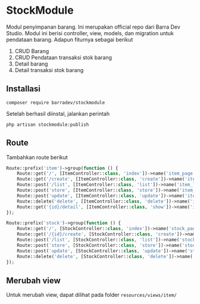 # StockModule
Modul penyimpanan barang. Ini merupakan official repo dari Barra Dev Studio. Modul ini berisi controller, view, models, dan migration untuk pendataan barang. Adapun fiturnya sebagai berikut

1. CRUD Barang
2. CRUD Pendataan transaksi stok barang
3. Detail barang
4. Detail transaksi stok barang

## Installasi
```
composer require barradev/stockmodule
```

Setelah berhasil diinstal, jalankan perintah

```
php artisan stockmodule:publish
```

## Route
Tambahkan route berikut
```php
Route::prefix('item')->group(function () {
    Route::get('/', [ItemController::class, 'index'])->name('item_page');
    Route::get('/create', [ItemController::class, 'create'])->name('item_create');
    Route::post('/list', [ItemController::class, 'list'])->name('item_list');
    Route::post('store', [ItemController::class, 'store'])->name('item_store');
    Route::post('update', [ItemController::class, 'update'])->name('item_update');
    Route::delete('delete', [ItemController::class, 'delete'])->name('item_delete');
    Route::get('{id}/detail', [ItemController::class, 'show'])->name('item_show');
});

Route::prefix('stock')->group(function () {
    Route::get('/', [StockController::class, 'index'])->name('stock_page');
    Route::get('/{id}/create', [StockController::class, 'create'])->name('stock_create');
    Route::post('/list', [StockController::class, 'list'])->name('stock_list');
    Route::post('store', [StockController::class, 'store'])->name('stock_store');
    Route::post('update', [StockController::class, 'update'])->name('stock_update');
    Route::delete('delete', [StockController::class, 'delete'])->name('stock_delete');
});
```

## Merubah view
Untuk merubah view, dapat dilihat pada folder `resources/views/item/`
